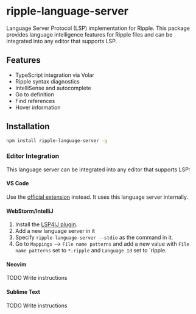 # ripple-language-server

Language Server Protocol (LSP) implementation for Ripple. This package provides language intelligence features for
Ripple files and can be integrated into any editor that supports LSP.

## Features

- TypeScript integration via Volar
- Ripple syntax diagnostics
- IntelliSense and autocomplete
- Go to definition
- Find references
- Hover information

## Installation

```bash
npm install ripple-language-server -g
```

### Editor Integration

This language server can be integrated into any editor that supports LSP:

#### VS Code

Use the [official extension](https://marketplace.visualstudio.com/items?itemName=ripplejs.ripple-vscode-plugin) instead.
It uses this language server internally.

#### WebStorm/IntelliJ

1. Install the [LSP4IJ plugin](https://plugins.jetbrains.com/plugin/23257-lsp4ij).
2. Add a new language server in it
3. Specify `ripple-language-server --stdio` as the command in it.
4. Go to `Mappings` —> `File name patterns` and add a new value with `File name patterns` set to `*.ripple` and `Language Id` set to `ripple.

#### Neovim

TODO Write instructions

#### Sublime Text

TODO Write instructions
